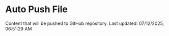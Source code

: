 # Auto Push File

Content that will be pushed to GitHub repository.
Last updated: 07/12/2025, 06:51:29 AM